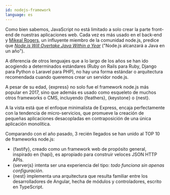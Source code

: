```yaml
---
id: nodejs-framework  
language: es
---
```


Como bien sabemos, JavaScript no está limitado a solo crear la parte front-end de nuestras aplicaciones web. Cada vez es más usado en el back-end y [Mikeal Rogers](https://github.com/mikeal), un influyente miembro de la comunidad node.js, predice que [*Node.js Will Overtake Java Within a Year*](https://thenewstack.io/open-source-profile-mikeal-rogers-node-js/) ("Node.js alcanzará a Java en un año").

A diferencia de otros lenguajes que a lo largo de los años se han ido acogiendo a determinados estándares (Ruby on Rails para Ruby, Django para Python o Laravel para PHP), no hay una forma estándar o arquitectura recomendada cuando queremos crear un servidor node.js.

A pesar de su edad, {express} no solo fue el framework node.js más popular en 2017, sino que además es usado como esqueleto de muchos otros frameworks o CMS, incluyendo {feathers}, {keystone} o {nest}.

A la vista está que el enfoque minimalista de Express, encaja perfectamente con la tendencia de micro-servicios, que promueve la creación de pequeñas aplicaciones desacopladas en contraposición de una única aplicación monolítica.

Comparando con el año pasado, 3 recién llegados se han unido al TOP 10 de frameworks node.js:

* {fastify}, creado como un framework web de propósito general, inspirado en {hapi}, es apropiado para construir veloces JSON HTTP APIs.
* {serverjs} intenta ser una experiencia del tipo: *todo funciona sin apenas configuración*.
* {nest} implementa una arquitectura que resulta familiar entre los desarrolladores de Angular, hecha de módulos y controladores, escrito en TypeScript.


